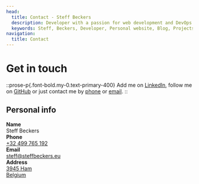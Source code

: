 ```yaml
---
head:
  title: Contact - Steff Beckers
  description: Developer with a passion for web development and DevOps. Motivated to expand knowledge and skills with the latest technologies and frameworks. Loves working on projects as a team player in an agile environment. Focused on getting it right, and aware that small details can have a big impact.
  keywords: Steff, Beckers, Developer, Personal website, Blog, Projects, Resume, CV, Contact
navigation:
  title: Contact
---
```


# Get in touch

::prose-p{.font-bold.my-0.text-primary-400}
Add me on [LinkedIn](https://linkedin.com/in/steffbeckers), follow me on [GitHub](https://github.com/steffbeckers) or just contact me by [phone](tel:+32499765192) or [email](mailto:steff@steffbeckers.eu).
::

<div class="flex gap-4">
  <div class="flex-1">
    <h2 class="mt-0">Personal info</h2>
    <div class="flex flex-col not-prose gap-2 max-w-sm">
      <div class="flex gap-4">
        <div class="w-1/4">
          <strong>Name</strong>
        </div>
        <div class="w-3/4">Steff Beckers</div>
      </div>
      <div class="flex gap-4">
        <div class="w-1/4">
          <strong>Phone</strong>
        </div>
        <div class="w-3/4">
          <a class="hover:text-primary-400" href="tel:+32499765192" rel="noopener noreferrer">+32 499 765 192</a>
        </div>
      </div>
      <div class="flex gap-4">
        <div class="w-1/4">
          <strong>Email</strong>
        </div>
        <div class="w-3/4">
          <a class="hover:text-primary-400" href="mailto:steff@steffbeckers.eu" rel="noopener noreferrer">steff@steffbeckers.eu</a>
        </div>
      </div>
      <div class="flex gap-4">
        <div class="w-1/4">
          <strong>Address</strong>
        </div>
        <div class="w-3/4">
          <a class="hover:text-primary-400" href="https://goo.gl/maps/KyGduB3qTaBZVPR46" rel="nofollow">
            3945 Ham<br />
            Belgium
          </a>
        </div>
      </div>
    </div>
  </div>
</div>